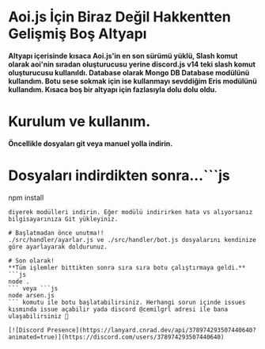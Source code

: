 # Aoi.js İçin Biraz Değil Hakkentten Gelişmiş Boş Altyapı
**Altyapı içerisinde kısaca Aoi.js'in en son sürümü yüklü, Slash komut olarak aoi'nin sıradan oluşturucusu yerine discord.js v14 teki slash komut oluşturucusu kullanıldı. Database olarak Mongo DB Database modülünü kullandım. Botu sese sokmak için ise kullanmayı sevddiğim Eris modülünü kullandım. Kısaca boş bir altyapı için fazlasıyla dolu dolu oldu.**

# Kurulum ve kullanım.
**Öncellikle dosyaları git veya manuel yolla indirin.**

# Dosyaları indirdikten sonra...```js
npm install
```
diyerek modülleri indirin. Eğer modülü indirirken hata vs alıyorsanız bilgisayarınıza Git yükleyiniz.

# Başlatmadan önce unutma!!
./src/handler/ayarlar.js ve ./src/handler/bot.js dosyalarını kendinize göre ayarlayarak doldurunuz.

# Son olarak!
**Tüm işlemler bittikten sonra sıra sıra botu çalıştırmaya geldi.**
```js
node .
``` veya ```js
node arsen.js
``` komutu ile botu başlatabilirsiniz. Herhangi sorun içinde issues kısmında issue açabilir yada discord @cemilgrl adresi ile bana ulaşabilirsiniz 💖

[![Discord Presence](https://lanyard.cnrad.dev/api/378974293507440640?animated=true)](https://discord.com/users/378974293507440640)